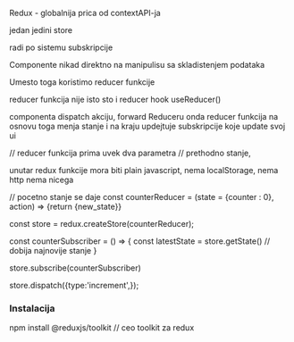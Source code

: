 Redux - globalnija prica od contextAPI-ja

jedan jedini store

radi po sistemu subskripcije

Componente nikad direktno na manipulisu sa skladistenjem podataka

Umesto toga koristimo reducer funkcije


reducer funkcija nije isto sto i reducer hook useReducer()   

componenta dispatch akciju, forward Reduceru onda reducer funkcija na osnovu toga menja stanje i 
na kraju updejtuje subskripcije koje update svoj ui


// reducer funkcija prima uvek dva parametra
// prethodno stanje, 


unutar redux funkcije mora biti plain javascript, nema localStorage, nema http nema nicega


// pocetno stanje se daje
const counterReducer = (state = {counter : 0}, action) => {return {new_state}}


const store = redux.createStore(counterReducer);

const counterSubscriber = () => {
	const latestState = store.getState()
	// dobija najnovije stanje
}

store.subscribe(counterSubscriber)


store.dispatch({type:'increment',});

### Instalacija

npm install @reduxjs/toolkit
// ceo toolkit za redux











